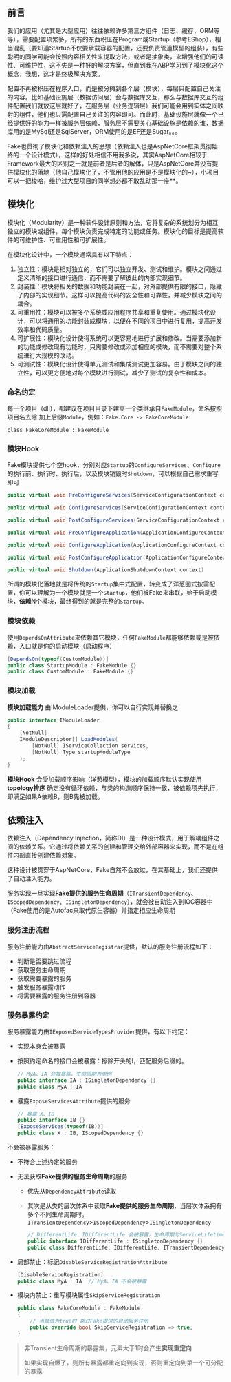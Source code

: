 ​	

## 前言

​	我们的应用（尤其是大型应用）往往依赖许多第三方组件（日志、缓存、ORM等等），需要配置项繁多，所有的东西积压在Program或Startup（参考EShop），相当混乱（要知道Startup不仅要承载容器的配置，还要负责管道模型的组装），有些聪明的同学可能会按照内容相关性来提取方法，或者是抽象类，来增强他们的可读性、可维护性，这不失是一种好的解决方案，但直到我在ABP学习到了模块化这个概念，我想，这才是终极解决方案。

​	配置不再被积压在程序入口，而是被分摊到各个层（模块），每层只配置自己关注的内容。比如基础设施层（数据访问层）会与数据库交互，那么与数据库交互的组件配置我们就放这层就好了，在服务层（业务逻辑层）我们可能会用到实体之间映射的组件，他们也只需配置自己关注的内容即可。而此时，基础设施层就像一个已经提供好的能力一样被服务层依赖，服务层不需要关心基础设施是依赖的谁，数据库用的是MySql还是SqlServer，ORM使用的是EF还是Sugar。。。

​	Fake也贯彻了模块化和依赖注入的思想（依赖注入也是AspNetCore框架贯彻始终的一个设计模式），这样的好处相信不用我多说，其实AspNetCore相较于Framework最大的区别之一就是前者是后者的解体，只是AspNetCore并没有提供模块化的落地（他自己模块化了，不管用他的应用是不是模块化的~），小项目可以一把梭哈，维护过大型项目的同学想必都不敢乱动那一座**。



## 模块化

模块化（Modularity）是一种软件设计原则和方法，它将复杂的系统划分为相互独立的模块或组件，每个模块负责完成特定的功能或任务。模块化的目标是提高软件的可维护性、可重用性和可扩展性。

在模块化设计中，一个模块通常具有以下特点：

1. 独立性：模块是相对独立的，它们可以独立开发、测试和维护。模块之间通过定义清晰的接口进行通信，而不需要了解彼此的内部实现细节。
2. 封装性：模块将相关的数据和功能封装在一起，对外部提供有限的接口，隐藏了内部的实现细节。这样可以提高代码的安全性和可靠性，并减少模块之间的耦合。
3. 可重用性：模块可以被多个系统或应用程序共享和重复使用。通过模块化设计，可以将通用的功能封装成模块，以便在不同的项目中进行复用，提高开发效率和代码质量。
4. 可扩展性：模块化设计使得系统可以更容易地进行扩展和修改。当需要添加新的功能或修改现有功能时，只需要修改或添加相应的模块，而不需要对整个系统进行大规模的改动。
5. 可测试性：模块化设计使得单元测试和集成测试更加容易。由于模块之间的独立性，可以更方便地对每个模块进行测试，减少了测试的复杂性和成本。



### 命名约定

每一个项目（dll），都建议在项目目录下建立一个类继承自`FakeModule`，命名按照项目名去除.加上后缀`Module`，例如：`Fake.Core -> FakeCoreModule`

```
class FakeCoreModule : FakeModule
```



### 模块Hook

Fake模块提供七个空hook，分别对应`Startup`的`ConfigureServices`、`Configure`的执行前、执行时、执行后，以及模块销毁时`Shutdown`，可以根据自己需求重写即可

```c#
public virtual void PreConfigureServices(ServiceConfigurationContext context)

public virtual void ConfigureServices(ServiceConfigurationContext context)

public virtual void PostConfigureServices(ServiceConfigurationContext context)

public virtual void PreConfigureApplication(ApplicationConfigureContext context)

public virtual void ConfigureApplication(ApplicationConfigureContext context)

public virtual void PostConfigureApplication(ApplicationConfigureContext context)

public virtual void Shutdown(ApplicationShutdownContext context)
```

所谓的模块化落地就是将传统的`Startup`集中式配置，转变成了洋葱圈式按需配置，你可以理解为一个模块就是一个`Startup`，他们被Fake来串联，始于启动模块，**依赖**N个模块，最终得到的就是完整的`Startup`。

### 模块依赖

使用`DependsOnAttribute`来依赖其它模块，任何`FakeModule`都能够依赖或是被依赖，入口就是你的启动模块（启动程序）

```c#
[DependsOn(typeof(CustomModule))]
public class StartupModule : FakeModule {}
public class CustomModule : FakeModule {}
```



### 模块加载

**模块加载能力** 由IModuleLoader提供，你可以自行实现并替换之

```c#
public interface IModuleLoader
{
    [NotNull]
    IModuleDescriptor[] LoadModules(
        [NotNull] IServiceCollection services,
        [NotNull] Type startupModuleType
    );
}
```

**模块Hook** 会受加载顺序影响（洋葱模型），模块的加载顺序默认实现使用 **topology排序** 确定没有循环依赖，与类的构造顺序保持一致，被依赖项先执行，即满足如果A依赖B，则B先被加载。



## 依赖注入

依赖注入（Dependency Injection，简称DI）是一种设计模式，用于解耦组件之间的依赖关系。它通过将依赖关系的创建和管理交给外部容器来实现，而不是在组件内部直接创建依赖对象。

这种设计被贯穿于AspNetCore，Fake自然不会放过，在其基础上，我们还提供了自动注入能力。

服务实现一旦实现**Fake提供的服务生命周期**（`ITransientDependency`、`IScopedDependency`、`ISingletonDependency`），就会被自动注入到IOC容器中（Fake使用的是Autofac来取代原生容器）并指定相应生命周期



### 服务注册流程

服务注册能力由`AbstractServiceRegistrar`提供，默认的服务注册流程如下：

- 判断是否要跳过流程
- 获取服务生命周期
- 获取需要暴露的服务
- 触发服务暴露动作
- 将需要暴露的服务注册到容器



### 服务暴露约定

服务暴露能力由`IExposedServiceTypesProvider`提供，有以下约定：

- 实现本身会被暴露

- 按照约定命名的接口会被暴露：擦除开头的I，匹配服务后缀的。

  ```c#
  // MyA、IA 会被暴露，生命周期为单例
  public interface IA : ISingletonDependency {}
  public class MyA : IA
  ```

- 暴露`ExposeServicesAttribute`提供的服务

  ```c#
  // 暴露 X、IB
  public interface IB {}
  [ExposeServices(typeof(IB))]
  public class X : IB, IScopedDependency {}
  ```

不会被暴露服务：

- 不符合上述约定的服务

- 无法获取**Fake提供的服务生命周期**的服务

  - 优先从`DependencyAttribute`读取

  - 其次是从类的层次体系中读取**Fake提供的服务生命周期**，当层次体系拥有多个不同生命周期时，`ITransientDependency`>`IScopedDependency`>`ISingletonDependency`

    ```c#
    // DifferentLife、IDifferentLife 会被暴露，生命周期为ServiceLifetime.Singleton
    public interface IDifferentLife : ISingletonDependency {}
    public class DifferentLife: IDifferentLife, ITransientDependency {}
    ```

- 局部禁止：标记`DisableServiceRegistrationAttribute`

  ```c#
  [DisableServiceRegistration]
  public class MyA : IA  // MyA、IA 不会被暴露
  ```

- 模块内禁止：重写模块属性`SkipServiceRegistration`

  ```c#
  public class FakeCoreModule : FakeModule
  {
      // 当赋值为true时 跳过Fake提供的自动服务注册
      public override bool SkipServiceRegistration => true;
  }
  ```



> 非Transient生命周期的暴露集，元素大于1时会产生**实现重定向**
>
> 如果实现自爆了，则所有暴露都重定向到实现，否则重定向到第一个可分配的暴露



